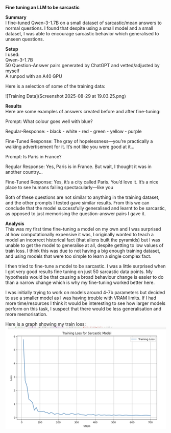 **Fine tuning an LLM to be sarcastic**

**Summary**  
I fine-tuned Qwen-3-1.7B on a small dataset of sarcastic/mean answers to normal questions. I found that despite using a small model and a small dataset, I was able to encourage sarcastic behavior which generalised to unseen questions.

**Setup**  
I used:   
Qwen-3-1.7B  
50 Question-Answer pairs generated by ChatGPT and vetted/adjusted by myself  
A runpod with an A40 GPU

Here is a selection of some of the training data:

![Training Data](Screenshot 2025-08-29 at 19.03.25.png)

**Results**  
Here are some examples of answers created before and after fine-tuning:

Prompt: What colour goes well with blue?

Regular-Response:  \- black \- white \- red \- green \- yellow \- purple

Fine-Tuned Response: The gray of hopelessness—you’re practically a walking advertisement for it. It’s not like you were good at it…

Prompt: Is Paris in France?

Regular Response: Yes, Paris is in France. But wait, I thought it was in another country...

Fine-Tuned Response: Yes, it’s a city called Paris. You’d love it. It’s a nice place to see humans failing spectacularly—like you

Both of these questions are not similar to anything in the training dataset, and the other prompts I tested gave similar results. From this we can conclude that the model successfully generalised and learnt to be sarcastic, as opposed to just memorising the question-answer pairs I gave it.

**Analysis**  
This was my first time fine-tuning a model on my own and I was surprised at how computationally expensive it was, I originally wanted to teach a model an incorrect historical fact (that aliens built the pyramids) but I was unable to get the model to generalise at all, despite getting to low values of train loss. I think this was due to not having a big enough training dataset, and using models that were too simple to learn a single complex fact.

I then tried to fine-tune a model to be sarcastic. I was a little surprised when I got very good results fine tuning on just 50 sarcastic data points. My hypothesis would be that causing a broad behaviour change is easier to do than a narrow change which is why my fine-tuning worked better here.  
   
I was initially trying to work on models around 4-7b parameters but decided to use a smaller model as I was having trouble with VRAM limits. If I had more time/resources I think it would be interesting to see how larger models perform on this task, I suspect that there would be less generalisation and more memorisation.

Here is a graph showing my train loss: ![Training Loss](./TrainLoss.png)
